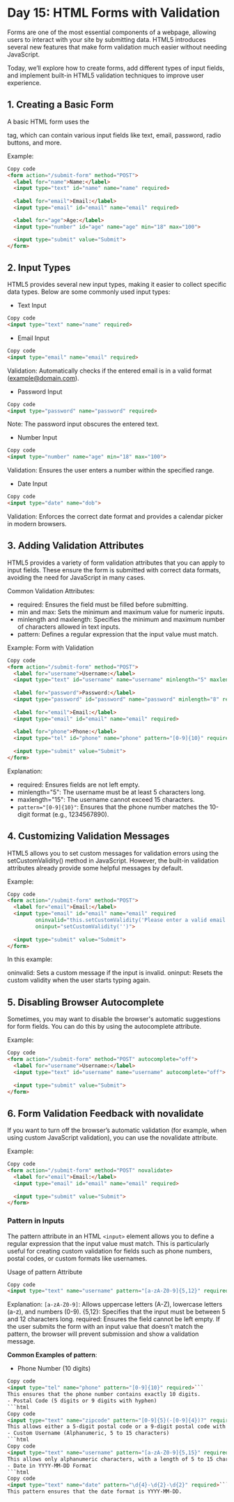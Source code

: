 
# Day 15: HTML Forms with Validation
Forms are one of the most essential components of a webpage, allowing users to interact with your site by submitting data. HTML5 introduces several new features that make form validation much easier without needing JavaScript.

Today, we’ll explore how to create forms, add different types of input fields, and implement built-in HTML5 validation techniques to improve user experience.

## 1. Creating a Basic Form
A basic HTML form uses the <form> tag, which can contain various input fields like text, email, password, radio buttons, and more.

Example:
```html
Copy code
<form action="/submit-form" method="POST">
  <label for="name">Name:</label>
  <input type="text" id="name" name="name" required>
  
  <label for="email">Email:</label>
  <input type="email" id="email" name="email" required>

  <label for="age">Age:</label>
  <input type="number" id="age" name="age" min="18" max="100">

  <input type="submit" value="Submit">
</form>
```

## 2. Input Types
HTML5 provides several new input types, making it easier to collect specific data types. Below are some commonly used input types:

- Text Input
```html
Copy code
<input type="text" name="name" required>
```
- Email Input
```html
Copy code
<input type="email" name="email" required>
```
Validation: Automatically checks if the entered email is in a valid format (example@domain.com).
- Password Input
```html
Copy code
<input type="password" name="password" required>
```
Note: The password input obscures the entered text.
- Number Input
```html
Copy code
<input type="number" name="age" min="18" max="100">
```
Validation: Ensures the user enters a number within the specified range.
- Date Input
```html
Copy code
<input type="date" name="dob">
```
Validation: Enforces the correct date format and provides a calendar picker in modern browsers.


## 3. Adding Validation Attributes
HTML5 provides a variety of form validation attributes that you can apply to input fields. These ensure the form is submitted with correct data formats, avoiding the need for JavaScript in many cases.

Common Validation Attributes:
- required: Ensures the field must be filled before submitting.
- min and max: Sets the minimum and maximum value for numeric inputs.
- minlength and maxlength: Specifies the minimum and maximum number of characters allowed in text inputs.
- pattern: Defines a regular expression that the input value must match.

Example: Form with Validation
```html
Copy code
<form action="/submit-form" method="POST">
  <label for="username">Username:</label>
  <input type="text" id="username" name="username" minlength="5" maxlength="15" required>
  
  <label for="password">Password:</label>
  <input type="password" id="password" name="password" minlength="8" required>
  
  <label for="email">Email:</label>
  <input type="email" id="email" name="email" required>
  
  <label for="phone">Phone:</label>
  <input type="tel" id="phone" name="phone" pattern="[0-9]{10}" required>
  
  <input type="submit" value="Submit">
</form>
```

Explanation:
- required: Ensures fields are not left empty.
- minlength="5": The username must be at least 5 characters long.
- maxlength="15": The username cannot exceed 15 characters.
- `pattern="[0-9]{10}"`: Ensures that the phone number matches the 10-digit format (e.g., 1234567890).

## 4. Customizing Validation Messages
HTML5 allows you to set custom messages for validation errors using the setCustomValidity() method in JavaScript. However, the built-in validation attributes already provide some helpful messages by default.

Example:
```html
Copy code
<form action="/submit-form" method="POST">
  <label for="email">Email:</label>
  <input type="email" id="email" name="email" required
         oninvalid="this.setCustomValidity('Please enter a valid email address')"
         oninput="setCustomValidity('')">
  
  <input type="submit" value="Submit">
</form>
```
In this example:

oninvalid: Sets a custom message if the input is invalid.
oninput: Resets the custom validity when the user starts typing again.

## 5. Disabling Browser Autocomplete
Sometimes, you may want to disable the browser's automatic suggestions for form fields. You can do this by using the autocomplete attribute.

Example:
```html
Copy code
<form action="/submit-form" method="POST" autocomplete="off">
  <label for="username">Username:</label>
  <input type="text" id="username" name="username" autocomplete="off">
  
  <input type="submit" value="Submit">
</form>
```
## 6. Form Validation Feedback with novalidate
If you want to turn off the browser’s automatic validation (for example, when using custom JavaScript validation), you can use the novalidate attribute.

Example:
```html
Copy code
<form action="/submit-form" method="POST" novalidate>
  <label for="email">Email:</label>
  <input type="email" id="email" name="email" required>
  
  <input type="submit" value="Submit">
</form>
```
### Pattern in Inputs
The pattern attribute in an HTML `<input>` element allows you to define a regular expression that the input value must match. This is particularly useful for creating custom validation for fields such as phone numbers, postal codes, or custom formats like usernames.

Usage of pattern Attribute
```html
Copy code
<input type="text" name="username" pattern="[a-zA-Z0-9]{5,12}" required>
```
Explanation:
`[a-zA-Z0-9]`: Allows uppercase letters (A-Z), lowercase letters (a-z), and numbers (0-9).
{5,12}: Specifies that the input must be between 5 and 12 characters long.
required: Ensures the field cannot be left empty.
If the user submits the form with an input value that doesn't match the pattern, the browser will prevent submission and show a validation message.

**Common Examples of pattern**:
- Phone Number (10 digits)
```html
Copy code
<input type="tel" name="phone" pattern="[0-9]{10}" required>```
This ensures that the phone number contains exactly 10 digits.
- Postal Code (5 digits or 9 digits with hyphen)
```html
Copy code
<input type="text" name="zipcode" pattern="[0-9]{5}(-[0-9]{4})?" required>```
This allows either a 5-digit postal code or a 9-digit postal code with a hyphen (e.g., 12345 or 12345-6789).
- Custom Username (Alphanumeric, 5 to 15 characters)
```html
Copy code
<input type="text" name="username" pattern="[a-zA-Z0-9]{5,15}" required>```
This allows only alphanumeric characters, with a length of 5 to 15 characters.
- Date in YYYY-MM-DD Format
```html
Copy code
<input type="text" name="date" pattern="\d{4}-\d{2}-\d{2}" required>```
This pattern ensures that the date format is YYYY-MM-DD.
```

